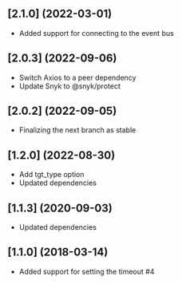 ## [2.1.0] (2022-03-01)
- Added support for connecting to the event bus

## [2.0.3] (2022-09-06)
- Switch Axios to a peer dependency
- Update Snyk to @snyk/protect

## [2.0.2] (2022-09-05)
- Finalizing the next branch as stable

## [1.2.0] (2022-08-30)
- Add tgt_type option
- Updated dependencies

## [1.1.3] (2020-09-03)
- Updated dependencies

## [1.1.0] (2018-03-14)
- Added support for setting the timeout #4
